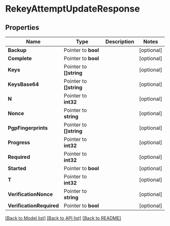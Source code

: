 # RekeyAttemptUpdateResponse


## Properties

Name | Type | Description | Notes
------------ | ------------- | ------------- | -------------
**Backup** | Pointer to **bool** |  | [optional] 
**Complete** | Pointer to **bool** |  | [optional] 
**Keys** | Pointer to **[]string** |  | [optional] 
**KeysBase64** | Pointer to **[]string** |  | [optional] 
**N** | Pointer to **int32** |  | [optional] 
**Nonce** | Pointer to **string** |  | [optional] 
**PgpFingerprints** | Pointer to **[]string** |  | [optional] 
**Progress** | Pointer to **int32** |  | [optional] 
**Required** | Pointer to **int32** |  | [optional] 
**Started** | Pointer to **bool** |  | [optional] 
**T** | Pointer to **int32** |  | [optional] 
**VerificationNonce** | Pointer to **string** |  | [optional] 
**VerificationRequired** | Pointer to **bool** |  | [optional] 





[[Back to Model list]](../README.md#documentation-for-models) [[Back to API list]](../README.md#documentation-for-api-endpoints) [[Back to README]](../README.md)


